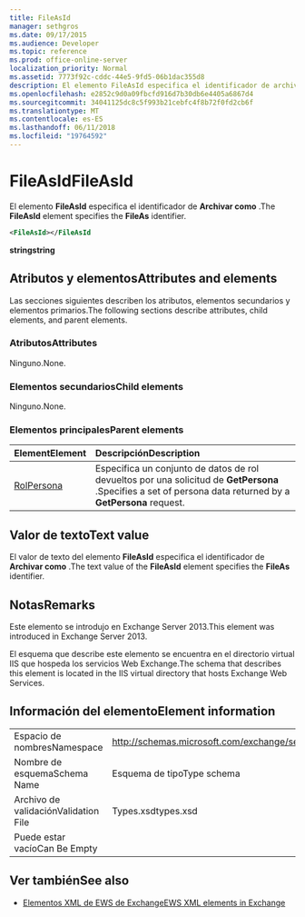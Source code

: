 ```yaml
---
title: FileAsId
manager: sethgros
ms.date: 09/17/2015
ms.audience: Developer
ms.topic: reference
ms.prod: office-online-server
localization_priority: Normal
ms.assetid: 7773f92c-cddc-44e5-9fd5-06b1dac355d8
description: El elemento FileAsId especifica el identificador de archivar como.
ms.openlocfilehash: e2852c9d0a09fbcfd916d7b30db6e4405a6867d4
ms.sourcegitcommit: 34041125dc8c5f993b21cebfc4f8b72f0fd2cb6f
ms.translationtype: MT
ms.contentlocale: es-ES
ms.lasthandoff: 06/11/2018
ms.locfileid: "19764592"
---
```

# <a name="fileasid"></a><span data-ttu-id="bb687-103">FileAsId</span><span class="sxs-lookup"><span data-stu-id="bb687-103">FileAsId</span></span>

<span data-ttu-id="bb687-104">El elemento **FileAsId** especifica el identificador de **Archivar como** .</span><span class="sxs-lookup"><span data-stu-id="bb687-104">The **FileAsId** element specifies the **FileAs** identifier.</span></span> 
  
```XML
<FileAsId></FileAsId
```

 <span data-ttu-id="bb687-105">**string**</span><span class="sxs-lookup"><span data-stu-id="bb687-105">**string**</span></span>
## <a name="attributes-and-elements"></a><span data-ttu-id="bb687-106">Atributos y elementos</span><span class="sxs-lookup"><span data-stu-id="bb687-106">Attributes and elements</span></span>

<span data-ttu-id="bb687-107">Las secciones siguientes describen los atributos, elementos secundarios y elementos primarios.</span><span class="sxs-lookup"><span data-stu-id="bb687-107">The following sections describe attributes, child elements, and parent elements.</span></span>
  
### <a name="attributes"></a><span data-ttu-id="bb687-108">Atributos</span><span class="sxs-lookup"><span data-stu-id="bb687-108">Attributes</span></span>

<span data-ttu-id="bb687-109">Ninguno.</span><span class="sxs-lookup"><span data-stu-id="bb687-109">None.</span></span>
  
### <a name="child-elements"></a><span data-ttu-id="bb687-110">Elementos secundarios</span><span class="sxs-lookup"><span data-stu-id="bb687-110">Child elements</span></span>

<span data-ttu-id="bb687-111">Ninguno.</span><span class="sxs-lookup"><span data-stu-id="bb687-111">None.</span></span>
  
### <a name="parent-elements"></a><span data-ttu-id="bb687-112">Elementos principales</span><span class="sxs-lookup"><span data-stu-id="bb687-112">Parent elements</span></span>

|<span data-ttu-id="bb687-113">**Element**</span><span class="sxs-lookup"><span data-stu-id="bb687-113">**Element**</span></span>|<span data-ttu-id="bb687-114">**Descripción**</span><span class="sxs-lookup"><span data-stu-id="bb687-114">**Description**</span></span>|
|:-----|:-----|
|[<span data-ttu-id="bb687-115">Rol</span><span class="sxs-lookup"><span data-stu-id="bb687-115">Persona</span></span>](persona.md) <br/> |<span data-ttu-id="bb687-116">Especifica un conjunto de datos de rol devueltos por una solicitud de **GetPersona** .</span><span class="sxs-lookup"><span data-stu-id="bb687-116">Specifies a set of persona data returned by a **GetPersona** request.</span></span>  <br/> |
   
## <a name="text-value"></a><span data-ttu-id="bb687-117">Valor de texto</span><span class="sxs-lookup"><span data-stu-id="bb687-117">Text value</span></span>

<span data-ttu-id="bb687-118">El valor de texto del elemento **FileAsId** especifica el identificador de **Archivar como** .</span><span class="sxs-lookup"><span data-stu-id="bb687-118">The text value of the **FileAsId** element specifies the **FileAs** identifier.</span></span> 
  
## <a name="remarks"></a><span data-ttu-id="bb687-119">Notas</span><span class="sxs-lookup"><span data-stu-id="bb687-119">Remarks</span></span>

<span data-ttu-id="bb687-120">Este elemento se introdujo en Exchange Server 2013.</span><span class="sxs-lookup"><span data-stu-id="bb687-120">This element was introduced in Exchange Server 2013.</span></span>
  
<span data-ttu-id="bb687-121">El esquema que describe este elemento se encuentra en el directorio virtual IIS que hospeda los servicios Web Exchange.</span><span class="sxs-lookup"><span data-stu-id="bb687-121">The schema that describes this element is located in the IIS virtual directory that hosts Exchange Web Services.</span></span>
  
## <a name="element-information"></a><span data-ttu-id="bb687-122">Información del elemento</span><span class="sxs-lookup"><span data-stu-id="bb687-122">Element information</span></span>

|||
|:-----|:-----|
|<span data-ttu-id="bb687-123">Espacio de nombres</span><span class="sxs-lookup"><span data-stu-id="bb687-123">Namespace</span></span>  <br/> |http://schemas.microsoft.com/exchange/services/2006/types  <br/> |
|<span data-ttu-id="bb687-124">Nombre de esquema</span><span class="sxs-lookup"><span data-stu-id="bb687-124">Schema Name</span></span>  <br/> |<span data-ttu-id="bb687-125">Esquema de tipo</span><span class="sxs-lookup"><span data-stu-id="bb687-125">Type schema</span></span>  <br/> |
|<span data-ttu-id="bb687-126">Archivo de validación</span><span class="sxs-lookup"><span data-stu-id="bb687-126">Validation File</span></span>  <br/> |<span data-ttu-id="bb687-127">Types.xsd</span><span class="sxs-lookup"><span data-stu-id="bb687-127">types.xsd</span></span>  <br/> |
|<span data-ttu-id="bb687-128">Puede estar vacío</span><span class="sxs-lookup"><span data-stu-id="bb687-128">Can Be Empty</span></span>  <br/> ||
   
## <a name="see-also"></a><span data-ttu-id="bb687-129">Ver también</span><span class="sxs-lookup"><span data-stu-id="bb687-129">See also</span></span>



- [<span data-ttu-id="bb687-130">Elementos XML de EWS de Exchange</span><span class="sxs-lookup"><span data-stu-id="bb687-130">EWS XML elements in Exchange</span></span>](ews-xml-elements-in-exchange.md)

